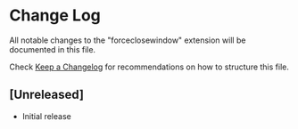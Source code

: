 # Change Log

All notable changes to the "forceclosewindow" extension will be documented in this file.

Check [Keep a Changelog](http://keepachangelog.com/) for recommendations on how to structure this file.

## [Unreleased]

- Initial release